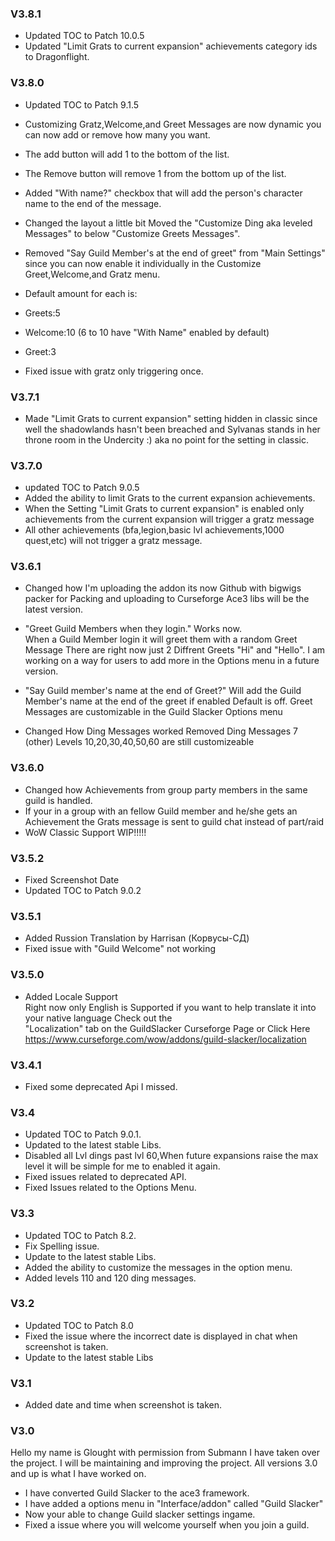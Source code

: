 ### V3.8.1
* Updated TOC to Patch 10.0.5
* Updated "Limit Grats to current expansion" achievements category ids to Dragonflight.


### V3.8.0
* Updated TOC to Patch 9.1.5
* Customizing Gratz,Welcome,and Greet Messages are now dynamic you can now add or remove how many you want.
* The add button will add 1 to the bottom of the list.
* The Remove button will remove 1 from the bottom up of the list.
* Added "With name?" checkbox that will add the person's character name to the end of the message.

* Changed the layout a little bit Moved the "Customize Ding aka leveled Messages" to below "Customize Greets Messages".

* Removed "Say Guild Member's at the end of greet" from "Main Settings" since you can now enable it individually in the Customize Greet,Welcome,and Gratz menu.

* Default amount for each is:
* Greets:5
* Welcome:10 (6 to 10 have "With Name" enabled by default)
* Greet:3

* Fixed issue with gratz only triggering once.

### V3.7.1
* Made "Limit Grats to current expansion" setting hidden in classic since well the shadowlands hasn't been breached and Sylvanas stands in her throne room
in the Undercity :) aka no point for the setting in classic.


### V3.7.0
* updated TOC to Patch 9.0.5
* Added the ability to limit Grats to the current expansion achievements.
* When the Setting "Limit Grats to current expansion" is enabled only achievements from the current expansion will trigger a gratz message
* All other achievements (bfa,legion,basic lvl achievements,1000 quest,etc) will not trigger a gratz message.


### V3.6.1
* Changed how I'm uploading the addon its now Github with bigwigs packer for Packing and uploading to Curseforge
  Ace3 libs will be the latest version.
* "Greet Guild Members when they login." Works now.  
  When a Guild Member login it will greet them with a random Greet Message
  There are right now just 2 Diffrent Greets "Hi" and "Hello". I am working on a way for users to add more in the Options menu in a future version.
* "Say Guild member's name at the end of Greet?" Will add the Guild Member's name at the end of the greet if enabled Default is off.
  Greet Messages are customizable in the Guild Slacker Options menu
  
* Changed How Ding Messages worked 
  Removed Ding Messages 7 (other) 
  Levels 10,20,30,40,50,60 are still customizeable

### V3.6.0
* Changed how Achievements from group party members in the same guild is handled.
* If your in a group with an fellow Guild member and he/she gets an Achievement the Grats message is sent to guild chat         instead of part/raid
* WoW Classic Support WIP!!!!!

### V3.5.2
* Fixed Screenshot Date 
* Updated TOC to Patch 9.0.2

### V3.5.1
* Added Russion Translation by Harrisan (Корвусы-СД)
* Fixed issue with "Guild Welcome" not working 

### V3.5.0
* Added Locale Support  
  Right now only English is Supported if you want to help translate it into your native language Check out the  
  "Localization" tab on the GuildSlacker Curseforge Page or Click Here https://www.curseforge.com/wow/addons/guild-slacker/localization

### V3.4.1
* Fixed some deprecated Api I missed.

### V3.4
* Updated TOC to Patch 9.0.1.
* Updated to the latest stable Libs.
* Disabled all Lvl dings past lvl 60,When future expansions raise the max level it will be simple for me to enabled it again.
* Fixed issues related to deprecated API.
* Fixed Issues related to the Options Menu. 

### V3.3
* Updated TOC to Patch 8.2.
* Fix Spelling issue.
* Update to the latest stable Libs.
* Added the ability to customize the messages in the option menu.
* Added levels 110 and 120 ding messages.

### V3.2
* Updated TOC to Patch 8.0
* Fixed the issue where the incorrect date is displayed in chat when screenshot is taken.
* Update to the latest stable Libs

### V3.1
* Added date and time when screenshot is taken.

### V3.0
Hello my name is Glought with permission from Submann I have taken over the project.
I will be maintaining and improving the project.
All versions 3.0 and up is what I have worked on.

* I have converted Guild Slacker to the ace3 framework.
* I have added a options menu in "Interface/addon" called "Guild Slacker"
* Now your able to change Guild slacker settings ingame.
* Fixed a issue where you will welcome yourself when you join a guild.